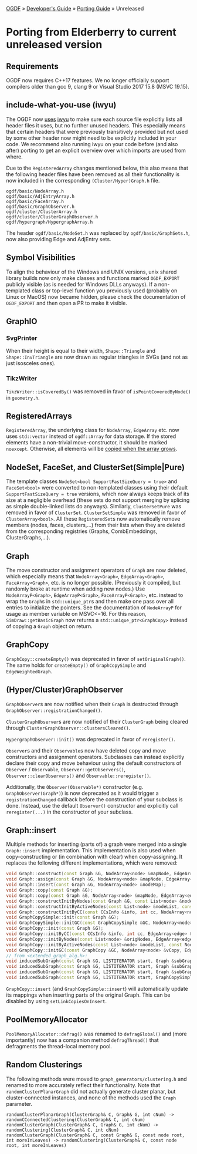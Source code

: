 [OGDF](../../README.md) » [Developer's Guide](../dev-guide.md) » [Porting Guide](../porting.md) » Unreleased

# Porting from Elderberry to current unreleased version

## Requirements
OGDF now requires C++17 features.
We no longer officially support compilers older than gcc 9, clang 9 or Visual Studio 2017 15.8 (MSVC 19.15).

## include-what-you-use (iwyu)
The OGDF now [uses](https://github.com/ogdf/ogdf/pull/239) [iwyu](https://include-what-you-use.org/)
to make sure each source file explicitly lists all header files it uses, but no further unused headers.
This especially means that certain headers that were previously transitively provided but not used by some other header
now might need to be explicitly included in your code. We recommend also running iwyu on your code before (and also after) porting
to get an explicit overview over which imports are used from where.

Due to the `RegisteredArray` changes mentioned below, this also means that the following header files have been removed
as all their functionality is now included in the corresponding `(Cluster/Hyper)Graph.h` file.
```
ogdf/basic/NodeArray.h
ogdf/basic/AdjEntryArray.h
ogdf/basic/FaceArray.h
ogdf/basic/GraphObserver.h
ogdf/cluster/ClusterArray.h
ogdf/cluster/ClusterGraphObserver.h
ogdf/hypergraph/HypergraphArray.h
```
The header `ogdf/basic/NodeSet.h` was replaced by `ogdf/basic/GraphSets.h`, now also providing Edge and AdjEntry sets.

## Symbol Visibilities
To align the behaviour of the Windows and UNIX versions, unix shared library builds now only make classes and functions
marked `OGDF_EXPORT` publicly visible (as is needed for Windows DLLs anyways). If a non-templated class or top-level
function you previously used (probably on Linux or MacOS) now became hidden,
please check the documentation of `OGDF_EXPORT` and then open a PR to make it visible.

## GraphIO

### SvgPrinter
When their height is equal to their width, `Shape::Triangle` and `Shape::InvTriangle` are now drawn as regular triangles in SVGs (and not as just isosceles ones).

### TikzWriter
`TikzWriter::isCoveredBy()` was removed in favor of `isPointCoveredByNode()` in `geometry.h`.

## RegisteredArrays
`RegisteredArray`, the underlying class for `NodeArray`, `EdgeArray` etc. now uses `std::vector` instead of `ogdf::Array` for data storage.
If the stored elements have a non-trivial move-constructor, it should be marked `noexcept`.
Otherwise, all elements will be [copied when the array grows](https://stackoverflow.com/a/28627764).

## NodeSet, FaceSet, and ClusterSet(Simple|Pure)
The template classes `NodeSet<bool SupportFastSizeQuery = true>` and `FaceSet<bool>` were converted to non-templated classes
using their default `SupportFastSizeQuery = true` versions, which now always keeps track of its size at a negligible overhead
(these sets do not support merging by splicing as simple double-linked lists do anyways).
Similarly, `ClusterSetPure` was removed in favor of `ClusterSet`.
`ClusterSetSimple` was removed in favor of `ClusterArray<bool>`.
All these `RegisteredSet`s now automatically remove members (nodes, faces, clusters,...) from their lists when they are deleted
from the corresponding registries (Graphs, CombEmbeddings, ClusterGraphs,...).

## Graph
The move constructor and assignment operators of `Graph` are now deleted, which especially means that `NodeArray<Graph>`, `EdgeArray<Graph>`, `FaceArray<Graph>`, etc. is no longer possible.
(Previously it compiled, but randomly broke at runtime when adding new nodes.)
Use `NodeArrayP<Graph>`, `EdgeArrayP<Graph>`, `FaceArrayP<Graph>`, etc. instead to wrap the `Graph`s in `std::unique_ptr`s and then make one pass over all entries to initialize the pointers.
See the documentation of `NodeArrayP` for usage as member variable on MSVC<=16.
For this reason, `SimDraw::getBasicGraph` now returns a `std::unique_ptr<GraphCopy>` instead of copying a `Graph` object on return.

## GraphCopy
`GraphCopy::createEmpty()` was deprecated in favor of `setOriginalGraph()`.
The same holds for `createEmpty()` of `GraphCopySimple` and `EdgeWeightedGraph`.

## (Hyper/Cluster)GraphObserver
`GraphObserver`s are now notified when their `Graph` is destructed through `GraphObserver::registrationChanged()`.

`ClusterGraphObserver`s are now notified of their `ClusterGraph` being cleared through `ClusterGraphObserver::clustersCleared()`.

`HypergraphObserver::init()` was deprecated in favor of `reregister()`.

`Observer`s and their `Observable`s now have deleted copy and move constructors and assignment operators.
Subclasses can instead explicitly declare their copy and move behaviour using the default constructors of `Observer` / `Observable`,
`Observer::getObservers()`, `Observer::clearObservers()` and `Observable::reregister()`.

Additionally, the `Observer(Observable*)` constructor (e.g. `GraphObserver(Graph*)`) is now deprecated as it would
trigger a `registrationChanged` callback before the construction of your subclass is done.
Instead, use the default `Observer()` constructor and explicitly call `reregister(...)` in the constructor of your subclass.

## Graph::insert
Multiple methods for inserting (parts of) a graph were merged into a single `Graph::insert` implementation.
This implementation is also used when copy-constructing or (in combination with clear) when copy-assigning.
It replaces the following different implementations, which were removed:

```c++
void Graph::construct(const Graph &G, NodeArray<node> &mapNode, EdgeArray<edge> &mapEdge);
void Graph::assign(const Graph &G, NodeArray<node> &mapNode, EdgeArray<edge> &mapEdge);
void Graph::insert(const Graph &G, NodeArray<node> &nodeMap);
void Graph::copy(const Graph &G);
void Graph::copy(const Graph &G, NodeArray<node> &mapNode, EdgeArray<edge> &mapEdge);
void Graph::constructInitByNodes(const Graph &G, const List<node> &nodeList, NodeArray<node> &mapNode, EdgeArray<edge> &mapEdge);
void Graph::constructInitByActiveNodes(const List<node> &nodeList, const NodeArray<bool> &activeNodes, NodeArray<node> &mapNode, EdgeArray<edge> &mapEdge);
void Graph::constructInitByCC(const CCsInfo &info, int cc, NodeArray<node> &mapNode, EdgeArray<edge> &mapEdge);
void GraphCopySimple::init(const Graph &G);
void GraphCopySimple::initGC(const GraphCopySimple &GC, NodeArray<node> &vCopy, EdgeArray<edge> &eCopy);
void GraphCopy::init(const Graph &G);
void GraphCopy::initByCC(const CCsInfo &info, int cc, EdgeArray<edge> &eCopy);
void GraphCopy::initByNodes(const List<node> &origNodes, EdgeArray<edge> &eCopy);
void GraphCopy::initByActiveNodes(const List<node> &nodeList, const NodeArray<bool> &activeNodes, EdgeArray<edge> &eCopy);
void GraphCopy::initGC(const GraphCopy &GC, NodeArray<node> &vCopy, EdgeArray<edge> &eCopy);
// from <extended_graph_alg.h>:
void inducedSubGraph(const Graph &G, LISTITERATOR start, Graph &subGraph);
void inducedSubGraph(const Graph &G, LISTITERATOR start, Graph &subGraph, NodeArray<node> &nodeTableOrig2New);
void inducedSubGraph(const Graph &G, LISTITERATOR start, Graph &subGraph, NodeArray<node> &nodeTableOrig2New, EdgeArray<edge> &edgeTableOrig2New);
void inducedSubGraph(const Graph &G, LISTITERATOR start, GraphCopySimple &subGraph);
```

`GraphCopy::insert` (and `GraphCopySimple::insert`) will automatically update its mappings when inserting parts of the original Graph.
This can be disabled by using `setLinkCopiesOnInsert`.

## PoolMemoryAllocator

`PoolMemoryAllocator::defrag()` was renamed to `defragGlobal()` and (more importantly) now has a companion method `defragThread()`
that defragments the thread-local memory pool.

## Random Clusterings
The following methods were moved to `graph_generators/clustering.h` and renamed to more accurately reflect their functionality.
Note that `randomClusterPlanarGraph` did not actually generate cluster planar, but cluster-connected instances, and none of the methods used the `Graph` parameter.
```
randomClusterPlanarGraph(ClusterGraph& C, Graph& G, int cNum) -> randomCConnectedClustering(ClusterGraph& C, int cNum)
randomClusterGraph(ClusterGraph& C, Graph& G, int cNum) -> randomClustering(ClusterGraph& C, int cNum)
randomClusterGraph(ClusterGraph& C, const Graph& G, const node root, int moreInLeaves) -> randomClustering(ClusterGraph& C, const node root, int moreInLeaves)
```
